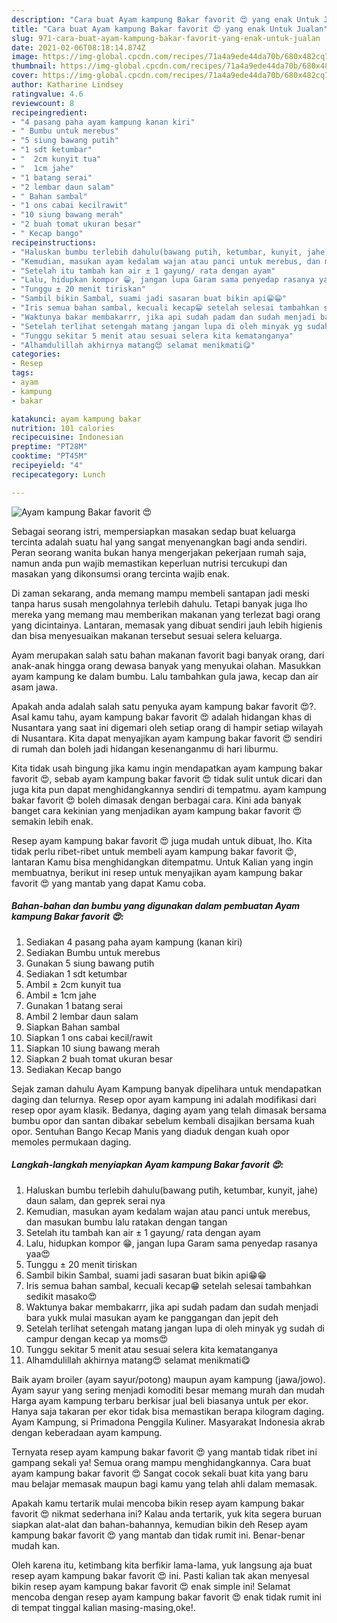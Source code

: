 ```yaml
---
description: "Cara buat Ayam kampung Bakar favorit 😍 yang enak Untuk Jualan"
title: "Cara buat Ayam kampung Bakar favorit 😍 yang enak Untuk Jualan"
slug: 971-cara-buat-ayam-kampung-bakar-favorit-yang-enak-untuk-jualan
date: 2021-02-06T08:18:14.874Z
image: https://img-global.cpcdn.com/recipes/71a4a9ede44da70b/680x482cq70/ayam-kampung-bakar-favorit-😍-foto-resep-utama.jpg
thumbnail: https://img-global.cpcdn.com/recipes/71a4a9ede44da70b/680x482cq70/ayam-kampung-bakar-favorit-😍-foto-resep-utama.jpg
cover: https://img-global.cpcdn.com/recipes/71a4a9ede44da70b/680x482cq70/ayam-kampung-bakar-favorit-😍-foto-resep-utama.jpg
author: Katharine Lindsey
ratingvalue: 4.6
reviewcount: 8
recipeingredient:
- "4 pasang paha ayam kampung kanan kiri"
- " Bumbu untuk merebus"
- "5 siung bawang putih"
- "1 sdt ketumbar"
- "  2cm kunyit tua"
- "  1cm jahe"
- "1 batang serai"
- "2 lembar daun salam"
- " Bahan sambal"
- "1 ons cabai kecilrawit"
- "10 siung bawang merah"
- "2 buah tomat ukuran besar"
- " Kecap bango"
recipeinstructions:
- "Haluskan bumbu terlebih dahulu(bawang putih, ketumbar, kunyit, jahe) daun salam, dan geprek serai nya"
- "Kemudian, masukan ayam kedalam wajan atau panci untuk merebus, dan masukan bumbu lalu ratakan dengan tangan"
- "Setelah itu tambah kan air ± 1 gayung/ rata dengan ayam"
- "Lalu, hidupkan kompor 😁, jangan lupa Garam sama penyedap rasanya yaa😍"
- "Tunggu ± 20 menit tiriskan"
- "Sambil bikin Sambal, suami jadi sasaran buat bikin api😁😁"
- "Iris semua bahan sambal, kecuali kecap😁 setelah selesai tambahkan sedikit masako😍"
- "Waktunya bakar membakarrr, jika api sudah padam dan sudah menjadi bara yukk mulai masukan ayam ke panggangan dan jepit deh"
- "Setelah terlihat setengah matang jangan lupa di oleh minyak yg sudah di campur dengan kecap ya moms😍"
- "Tunggu sekitar 5 menit atau sesuai selera kita kematanganya"
- "Alhamdulillah akhirnya matang😍 selamat menikmati😋"
categories:
- Resep
tags:
- ayam
- kampung
- bakar

katakunci: ayam kampung bakar 
nutrition: 101 calories
recipecuisine: Indonesian
preptime: "PT28M"
cooktime: "PT45M"
recipeyield: "4"
recipecategory: Lunch

---
```



![Ayam kampung Bakar favorit 😍](https://img-global.cpcdn.com/recipes/71a4a9ede44da70b/680x482cq70/ayam-kampung-bakar-favorit-😍-foto-resep-utama.jpg)

Sebagai seorang istri, mempersiapkan masakan sedap buat keluarga tercinta adalah suatu hal yang sangat menyenangkan bagi anda sendiri. Peran seorang  wanita bukan hanya mengerjakan pekerjaan rumah saja, namun anda pun wajib memastikan keperluan nutrisi tercukupi dan masakan yang dikonsumsi orang tercinta wajib enak.

Di zaman  sekarang, anda memang mampu membeli santapan jadi meski tanpa harus susah mengolahnya terlebih dahulu. Tetapi banyak juga lho mereka yang memang mau memberikan makanan yang terlezat bagi orang yang dicintainya. Lantaran, memasak yang dibuat sendiri jauh lebih higienis dan bisa menyesuaikan makanan tersebut sesuai selera keluarga. 

Ayam merupakan salah satu bahan makanan favorit bagi banyak orang, dari anak-anak hingga orang dewasa banyak yang menyukai olahan. Masukkan ayam kampung ke dalam bumbu. Lalu tambahkan gula jawa, kecap dan air asam jawa.

Apakah anda adalah salah satu penyuka ayam kampung bakar favorit 😍?. Asal kamu tahu, ayam kampung bakar favorit 😍 adalah hidangan khas di Nusantara yang saat ini digemari oleh setiap orang di hampir setiap wilayah di Nusantara. Kita dapat menyajikan ayam kampung bakar favorit 😍 sendiri di rumah dan boleh jadi hidangan kesenanganmu di hari liburmu.

Kita tidak usah bingung jika kamu ingin mendapatkan ayam kampung bakar favorit 😍, sebab ayam kampung bakar favorit 😍 tidak sulit untuk dicari dan juga kita pun dapat menghidangkannya sendiri di tempatmu. ayam kampung bakar favorit 😍 boleh dimasak dengan berbagai cara. Kini ada banyak banget cara kekinian yang menjadikan ayam kampung bakar favorit 😍 semakin lebih enak.

Resep ayam kampung bakar favorit 😍 juga mudah untuk dibuat, lho. Kita tidak perlu ribet-ribet untuk membeli ayam kampung bakar favorit 😍, lantaran Kamu bisa menghidangkan ditempatmu. Untuk Kalian yang ingin membuatnya, berikut ini resep untuk menyajikan ayam kampung bakar favorit 😍 yang mantab yang dapat Kamu coba.

<!--inarticleads1-->

##### Bahan-bahan dan bumbu yang digunakan dalam pembuatan Ayam kampung Bakar favorit 😍:

1. Sediakan 4 pasang paha ayam kampung (kanan kiri)
1. Sediakan  Bumbu untuk merebus
1. Gunakan 5 siung bawang putih
1. Sediakan 1 sdt ketumbar
1. Ambil  ± 2cm kunyit tua
1. Ambil  ± 1cm jahe
1. Gunakan 1 batang serai
1. Ambil 2 lembar daun salam
1. Siapkan  Bahan sambal
1. Siapkan 1 ons cabai kecil/rawit
1. Siapkan 10 siung bawang merah
1. Siapkan 2 buah tomat ukuran besar
1. Sediakan  Kecap bango


Sejak zaman dahulu Ayam Kampung banyak dipelihara untuk mendapatkan daging dan telurnya. Resep opor ayam kampung ini adalah modifikasi dari resep opor ayam klasik. Bedanya, daging ayam yang telah dimasak bersama bumbu opor dan santan dibakar sebelum kembali disajikan bersama kuah opor. Sentuhan Bango Kecap Manis yang diaduk dengan kuah opor memoles permukaan daging. 

<!--inarticleads2-->

##### Langkah-langkah menyiapkan Ayam kampung Bakar favorit 😍:

1. Haluskan bumbu terlebih dahulu(bawang putih, ketumbar, kunyit, jahe) daun salam, dan geprek serai nya
1. Kemudian, masukan ayam kedalam wajan atau panci untuk merebus, dan masukan bumbu lalu ratakan dengan tangan
1. Setelah itu tambah kan air ± 1 gayung/ rata dengan ayam
1. Lalu, hidupkan kompor 😁, jangan lupa Garam sama penyedap rasanya yaa😍
1. Tunggu ± 20 menit tiriskan
1. Sambil bikin Sambal, suami jadi sasaran buat bikin api😁😁
1. Iris semua bahan sambal, kecuali kecap😁 setelah selesai tambahkan sedikit masako😍
1. Waktunya bakar membakarrr, jika api sudah padam dan sudah menjadi bara yukk mulai masukan ayam ke panggangan dan jepit deh
1. Setelah terlihat setengah matang jangan lupa di oleh minyak yg sudah di campur dengan kecap ya moms😍
1. Tunggu sekitar 5 menit atau sesuai selera kita kematanganya
1. Alhamdulillah akhirnya matang😍 selamat menikmati😋


Baik ayam broiler (ayam sayur/potong) maupun ayam kampung (jawa/jowo). Ayam sayur yang sering menjadi komoditi besar memang murah dan mudah Harga ayam kampung terbaru berkisar jual beli biasanya untuk per ekor. Hanya saja takaran per ekor tidak bisa memastikan berapa kilogram daging. Ayam Kampung, si Primadona Penggila Kuliner. Masyarakat Indonesia akrab dengan keberadaan ayam kampung. 

Ternyata resep ayam kampung bakar favorit 😍 yang mantab tidak ribet ini gampang sekali ya! Semua orang mampu menghidangkannya. Cara buat ayam kampung bakar favorit 😍 Sangat cocok sekali buat kita yang baru mau belajar memasak maupun bagi kamu yang telah ahli dalam memasak.

Apakah kamu tertarik mulai mencoba bikin resep ayam kampung bakar favorit 😍 nikmat sederhana ini? Kalau anda tertarik, yuk kita segera buruan siapkan alat-alat dan bahan-bahannya, kemudian bikin deh Resep ayam kampung bakar favorit 😍 yang mantab dan tidak rumit ini. Benar-benar mudah kan. 

Oleh karena itu, ketimbang kita berfikir lama-lama, yuk langsung aja buat resep ayam kampung bakar favorit 😍 ini. Pasti kalian tak akan menyesal bikin resep ayam kampung bakar favorit 😍 enak simple ini! Selamat mencoba dengan resep ayam kampung bakar favorit 😍 enak tidak rumit ini di tempat tinggal kalian masing-masing,oke!.

